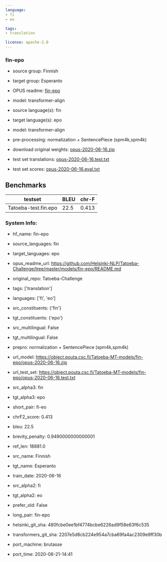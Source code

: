 ```yaml
---
language: 
- fi
- eo

tags:
- translation

license: apache-2.0
---
```


### fin-epo

* source group: Finnish 
* target group: Esperanto 
*  OPUS readme: [fin-epo](https://github.com/Helsinki-NLP/Tatoeba-Challenge/tree/master/models/fin-epo/README.md)

*  model: transformer-align
* source language(s): fin
* target language(s): epo
* model: transformer-align
* pre-processing: normalization + SentencePiece (spm4k,spm4k)
* download original weights: [opus-2020-06-16.zip](https://object.pouta.csc.fi/Tatoeba-MT-models/fin-epo/opus-2020-06-16.zip)
* test set translations: [opus-2020-06-16.test.txt](https://object.pouta.csc.fi/Tatoeba-MT-models/fin-epo/opus-2020-06-16.test.txt)
* test set scores: [opus-2020-06-16.eval.txt](https://object.pouta.csc.fi/Tatoeba-MT-models/fin-epo/opus-2020-06-16.eval.txt)

## Benchmarks

| testset               | BLEU  | chr-F |
|-----------------------|-------|-------|
| Tatoeba-test.fin.epo 	| 22.5 	| 0.413 |


### System Info: 
- hf_name: fin-epo

- source_languages: fin

- target_languages: epo

- opus_readme_url: https://github.com/Helsinki-NLP/Tatoeba-Challenge/tree/master/models/fin-epo/README.md

- original_repo: Tatoeba-Challenge

- tags: ['translation']

- languages: ['fi', 'eo']

- src_constituents: {'fin'}

- tgt_constituents: {'epo'}

- src_multilingual: False

- tgt_multilingual: False

- prepro:  normalization + SentencePiece (spm4k,spm4k)

- url_model: https://object.pouta.csc.fi/Tatoeba-MT-models/fin-epo/opus-2020-06-16.zip

- url_test_set: https://object.pouta.csc.fi/Tatoeba-MT-models/fin-epo/opus-2020-06-16.test.txt

- src_alpha3: fin

- tgt_alpha3: epo

- short_pair: fi-eo

- chrF2_score: 0.413

- bleu: 22.5

- brevity_penalty: 0.9490000000000001

- ref_len: 18881.0

- src_name: Finnish

- tgt_name: Esperanto

- train_date: 2020-06-16

- src_alpha2: fi

- tgt_alpha2: eo

- prefer_old: False

- long_pair: fin-epo

- helsinki_git_sha: 480fcbe0ee1bf4774bcbe6226ad9f58e63f6c535

- transformers_git_sha: 2207e5d8cb224e954a7cba69fa4ac2309e9ff30b

- port_machine: brutasse

- port_time: 2020-08-21-14:41